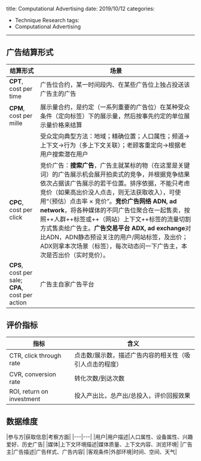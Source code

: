 title: Computational Advertising
date: 2019/10/12
categories:
- Technique Research
tags:
- Computational Advertising
---


## 广告结算形式

|结算形式|场景|
|---|---|
|**CPT**, cost per time|广告位合约，某一时间段内、在某些广告位上独占投送该广告主的广告|
|**CPM**, cost per mille|展示量合约，是约定（一系列重要的广告位）在某种受众条件（定向标签）下的展示量，然后按事先约定的单位展示量价格来结算|
||受众定向典型方法：地域；精确位置；人口属性；频道->上下文->行为（多上下文关联）；老顾客重定向->根据老用户搜索潜在用户|
|**CPC**, cost per click|竞价广告：**搜索广告**，广告主就某标的物（在这里是关键词）的广告展示机会展开拍卖式的竞争，并根据竞争结果依次占据该广告展示的若干位置。排序依据，不能只考虑竞价（如果高出价没人点击，则无法获取收入），可使用“（预估）点击率 $\times$ 竞价”。**竞价广告网络 ADN, ad network**，将各种媒体的不同广告位聚合在一起售卖，按照++人群++标签或++（网站）上下文++标签的流量切割方式售卖给广告主。**广告交易平台 ADX, ad exchange**对比ADN，ADN静态预设关注的用户/网站标签，及出价；ADX则拿本次场景（标签），每次动态问一下广告主，本次是否出价（实时竞价）。|
|**CPS**, cost per sale; **CPA**, cost per action|广告主自家广告平台|


## 评价指标

|指标|含义|
|---|---|
|CTR, click through rate|点击数/展示数，描述广告内容的相关性（吸引人点击的程度）|
|CVR, conversion rate|转化次数/到达次数|
|ROI, return on investment|投入产出比，总产出/总投入，评价回报效果|


## 数据维度

|参与方|获取信息|考察方面|
|---|---|
|用户|用户描述|人口属性、设备属性、兴趣爱好、历史广告|
|媒体|上下文环境描述|媒体质量、上下文内容、浏览环境|
|广告主|广告描述|广告样式、广告内容|
|客观条件|外部环境|时间、空间、天气|




